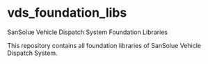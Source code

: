 # vds_foundation_libs
SanSolue Vehicle Dispatch System Foundation Libraries

This repository contains all foundation libraries of SanSolue Vehicle Dispatch System.

